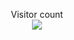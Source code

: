 <p align="center"> 
  Visitor count<br>
  <img src="https://profile-counter.glitch.me/sowqa/count.svg" />
</p>
